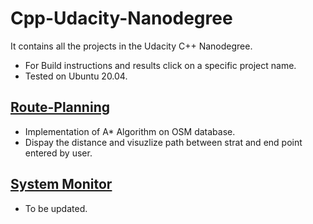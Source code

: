 # Cpp-Udacity-Nanodegree
It contains all the projects in the Udacity C++ Nanodegree.
* For Build instructions and results click on a specific project name.
* Tested on Ubuntu 20.04.

## [Route-Planning](https://github.com/Rajat-Arora/CPP_UDND/tree/main/CppND-Route-Planning-Project)
* Implementation of A* Algorithm on OSM database. 
* Dispay the distance and visuzlize path between strat and end point entered by user.

## [System Monitor]()
* To be updated.

